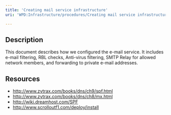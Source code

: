```yaml
---
title: 'Creating mail service infrastructure'
uri: 'WPD:Infrastructure/procedures/Creating mail service infrastructure'

---
```

## Description

This document describes how we configured the e-mail service. It includes e-mail filtering, RBL checks, Anti-virus filtering, SMTP Relay for allowed network members, and forwarding to private e-mail addresses.

## Resources

-   <http://www.zytrax.com/books/dns/ch9/spf.html>
-   <http://www.zytrax.com/books/dns/ch8/mx.html>
-   <http://wiki.dreamhost.com/SPF>
-   <http://www.scrolloutf1.com/deploy/install>
